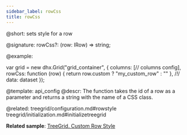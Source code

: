 ```yaml
---
sidebar_label: rowCss
title: rowCss
---          
```


@short: sets style for a row

@signature: rowCss?: (row: IRow) => string;

@example: 
<style>
	.my_custom_row {
		background: coral;
	}
</style>

var grid = new dhx.Grid("grid_container", {
	columns: [// columns config],
	rowCss: function (row) { return row.custom ? "my_custom_row" : "" }, /*!*/
	data: dataset
});


@template:	api_config
@descr: 
The function takes the id of a row as a parameter and returns a string with the name of a CSS class.

@related: treegrid/configuration.md#rowstyle
treegrid/initialization.md#initializetreegrid

**Related sample**: [TreeGrid. Custom Row Style](https://snippet.dhtmlx.com/3ojyoryn)
